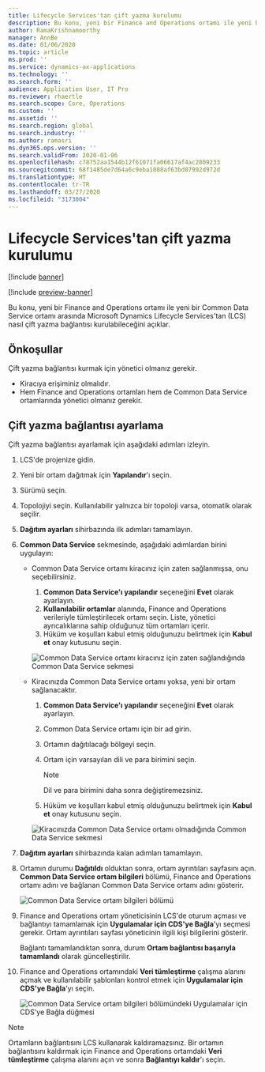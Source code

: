 ```yaml
---
title: Lifecycle Services'tan çift yazma kurulumu
description: Bu konu, yeni bir Finance and Operations ortamı ile yeni bir Common Data Service ortamı arasında Microsoft Dynamics Lifecycle Services'tan (LCS) nasıl çift yazma bağlantısı kurulabileceğini açıklar.
author: RamaKrishnamoorthy
manager: AnnBe
ms.date: 01/06/2020
ms.topic: article
ms.prod: ''
ms.service: dynamics-ax-applications
ms.technology: ''
ms.search.form: ''
audience: Application User, IT Pro
ms.reviewer: rhaertle
ms.search.scope: Core, Operations
ms.custom: ''
ms.assetid: ''
ms.search.region: global
ms.search.industry: ''
ms.author: ramasri
ms.dyn365.ops.version: ''
ms.search.validFrom: 2020-01-06
ms.openlocfilehash: c78752aa1544b12f61071fa06617af4ac2809233
ms.sourcegitcommit: 68f1485de7d64a6c9eba1088af63bd07992d972d
ms.translationtype: HT
ms.contentlocale: tr-TR
ms.lasthandoff: 03/27/2020
ms.locfileid: "3173004"
---
```

# <a name="dual-write-setup-from-lifecycle-services"></a>Lifecycle Services'tan çift yazma kurulumu

[!include [banner](../../includes/banner.md)]

[!include [preview-banner](../../includes/preview-banner.md)]

Bu konu, yeni bir Finance and Operations ortamı ile yeni bir Common Data Service ortamı arasında Microsoft Dynamics Lifecycle Services'tan (LCS) nasıl çift yazma bağlantısı kurulabileceğini açıklar.

## <a name="prerequisites"></a>Önkoşullar

Çift yazma bağlantısı kurmak için yönetici olmanız gerekir.

+ Kiracıya erişiminiz olmalıdır.
+ Hem Finance and Operations ortamları hem de Common Data Service ortamlarında yönetici olmanız gerekir.

## <a name="set-up-a-dual-write-connection"></a>Çift yazma bağlantısı ayarlama

Çift yazma bağlantısı ayarlamak için aşağıdaki adımları izleyin.

1. LCS'de projenize gidin.
2. Yeni bir ortam dağıtmak için **Yapılandır**'ı seçin.
3. Sürümü seçin. 
4. Topolojiyi seçin. Kullanılabilir yalnızca bir topoloji varsa, otomatik olarak seçilir.
5. **Dağıtım ayarları** sihirbazında ilk adımları tamamlayın.
6. **Common Data Service** sekmesinde, aşağıdaki adımlardan birini uygulayın:

    - Common Data Service ortamı kiracınız için zaten sağlanmışsa, onu seçebilirsiniz.

        1. **Common Data Service'ı yapılandır** seçeneğini **Evet** olarak ayarlayın.
        2. **Kullanılabilir ortamlar** alanında, Finance and Operations verileriyle tümleştirilecek ortamı seçin. Liste, yönetici ayrıcalıklarına sahip olduğunuz tüm ortamları içerir.
        3. Hüküm ve koşulları kabul etmiş olduğunuzu belirtmek için **Kabul et** onay kutusunu seçin.

        ![Common Data Service ortamı kiracınız için zaten sağlandığında Common Data Service sekmesi](../dual-write/media/lcs_setup_1.png)

    - Kiracınızda Common Data Service ortamı yoksa, yeni bir ortam sağlanacaktır.

        1. **Common Data Service'ı yapılandır** seçeneğini **Evet** olarak ayarlayın.
        2. Common Data Service ortamı için bir ad girin.
        3. Ortamın dağıtılacağı bölgeyi seçin.
        4. Ortam için varsayılan dili ve para birimini seçin.

            > [!NOTE]
            > Dil ve para birimini daha sonra değiştiremezsiniz.

        5. Hüküm ve koşulları kabul etmiş olduğunuzu belirtmek için **Kabul et** onay kutusunu seçin.

        ![Kiracınızda Common Data Service ortamı olmadığında Common Data Service sekmesi](../dual-write/media/lcs_setup_2.png)

7. **Dağıtım ayarları** sihirbazında kalan adımları tamamlayın.
8. Ortamın durumu **Dağıtıldı** olduktan sonra, ortam ayrıntıları sayfasını açın. **Common Data Service ortam bilgileri** bölümü, Finance and Operations ortamı adını ve bağlanan Common Data Service ortamı adını gösterir.

    ![Common Data Service ortam bilgileri bölümü](../dual-write/media/lcs_setup_3.png)

9. Finance and Operations ortam yöneticisinin LCS'de oturum açması ve bağlantıyı tamamlamak için **Uygulamalar için CDS'ye Bağla**'yı seçmesi gerekir. Ortam ayrıntıları sayfası yöneticinin ilgili kişi bilgilerini gösterir.

    Bağlantı tamamlandıktan sonra, durum **Ortam bağlantısı başarıyla tamamlandı** olarak güncelleştirilir.

10. Finance and Operations ortamındaki **Veri tümleştirme** çalışma alanını açmak ve kullanılabilir şablonları kontrol etmek için **Uygulamalar için CDS'ye Bağla**'yı seçin.

    ![Common Data Service ortam bilgileri bölümündeki Uygulamalar için CDS'ye Bağla düğmesi](../dual-write/media/lcs_setup_4.png)

> [!NOTE]
> Ortamların bağlantısını LCS kullanarak kaldıramazsınız. Bir ortamın bağlantısını kaldırmak için Finance and Operations ortamdaki **Veri tümleştirme** çalışma alanını açın ve sonra **Bağlantıyı kaldır**'ı seçin.
